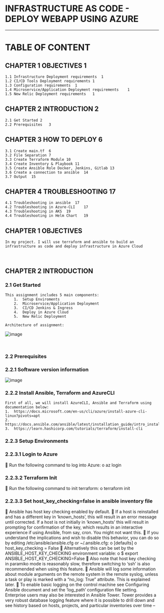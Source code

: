 # INFRASTRUCTURE AS CODE - DEPLOY WEBAPP USING AZURE
----------

# TABLE OF CONTENT

## CHAPTER 1	OBJECTIVES	1
    1.1	Infrastructure Deployment requirements	1
    1.2	CI/CD Tools Deployment requirements	1
    1.3	Configuration requirements	1
    1.4	Microservice/Application Deployment requirements	1
    1.5	New Relic Deployment requirements	1

## CHAPTER 2	INTRODUCTION	2
    2.1	Get Started	2
    2.2	Prerequisites	3

## CHAPTER 3	HOW TO DEPLOY	6
    3.1	Create main.tf	6
    3.2	File Separation	7
    3.3	Create Terraform Module	10
    3.4	Create Inventory & Playbook	11
    3.5	Create Ansible Role Docker, Jenkins, Gitlab	13
    3.6	Create a connection to ansible	14
    3.7	Output	15

## CHAPTER 4	TROUBLESHOOTING	17
    4.1	Troubleshooting in ansible	17
    4.2	Troubleshooting in Azure-CLI	17
    4.3	Troubleshooting in AKS	19
    4.4	Troubleshooting in Helm Chart	19
    
 
## CHAPTER 1 	OBJECTIVES
    In my project. I will use terraform and ansible to build an infrastructure as code and deploy infrastructure in Azure Cloud
    


 
## CHAPTER 2 	INTRODUCTION 
### 2.1	Get Started
    This assignment includes 5 main components: 
        1.	Setup Enviroments
        2.	Microservice/Application Deployment
        3.	CI/CD Jenkins & Ingress
        4.	Deploy in Azure Cloud
        5.	New Relic Deployment

    Architecture of assignment:
![image](https://user-images.githubusercontent.com/98753976/162356085-78145619-a5b5-4683-9928-d93de956b78d.png)


 
### 2.2	Prerequisites
### 2.2.1	Software version information
![image](https://user-images.githubusercontent.com/98753976/162356069-a596669c-1a6e-4cbc-8397-786766450940.png)


### 2.2.2	Install Ansible, Terraform and AzureCLI
    First of all, we will install AzureCLI, Ansible and Terraform using documentation below:
    1.	https://docs.microsoft.com/en-us/cli/azure/install-azure-cli-linux?pivots=apt
    2.	https://docs.ansible.com/ansible/latest/installation_guide/intro_installation.html
    3.	https://learn.hashicorp.com/tutorials/terraform/install-cli
    
### 2.2.3	Setup Environments
### 2.2.3.1	Login to Azure
	Run the following command to log into Azure:
o	az login


### 2.2.3.2	Terraform Init
	Run the following command to init terraform:
o	terraform init

### 2.2.3.3	Set host_key_checking=false in ansible inventory file
	Ansible has host key checking enabled by default.
	If a host is reinstalled and has a different key in ‘known_hosts’, this will result in an error message until corrected. If a host is not initially in ‘known_hosts’ this will result in prompting for confirmation of the key, which results in an interactive experience if using Ansible, from say, cron. You might not want this.
	If you understand the implications and wish to disable this behavior, you can do so by editing /etc/ansible/ansible.cfg or ~/.ansible.cfg:
o	[defaults]
o	host_key_checking = False
	Alternatively this can be set by the ANSIBLE_HOST_KEY_CHECKING environment variable:
o	$ export ANSIBLE_HOST_KEY_CHECKING=False
	Also note that host key checking in paramiko mode is reasonably slow, therefore switching to ‘ssh’ is also recommended when using this feature.
	Ansible will log some information about module arguments on the remote system in the remote syslog, unless a task or play is marked with a “no_log: True” attribute. This is explained later.
	To enable basic logging on the control machine see Configuring Ansible document and set the ‘log_path’ configuration file setting. Enterprise users may also be interested in Ansible Tower. Tower provides a very robust database logging feature where it is possible to drill down and see history based on hosts, projects, and particular inventories over time –
 


